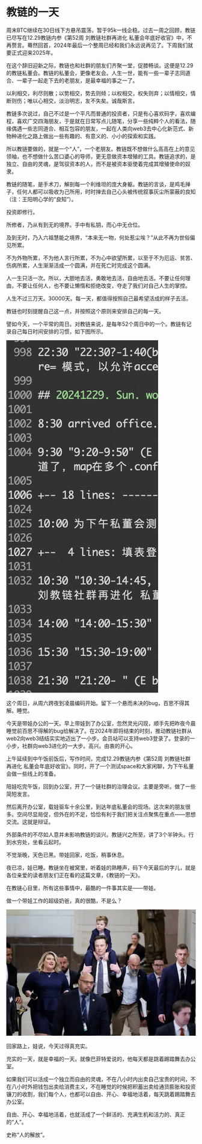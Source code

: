 # 教链的一天

周末BTC继续在30日线下方悬吊震荡，暂于95k一线企稳。过去一周之回顾，教链已尽写在12.29教链内参《第52周 刘教链社群再进化 私董会年底好收官》中，不再赘言。蓦然回首，2024年最后一个整周已经和我们永远说再见了。下周我们就要正式迎来2025年。

在这个辞旧迎新之际，教链也和社群的朋友们齐聚一堂，促膝畅谈。这便是12.29的教链私董会。教链的私董会，更像老友会。人生一世，能有一些一辈子志同道合、一辈子一起走下去的老朋友，是最幸福的事之一了。

以利相交，利尽则散；以势相交，势去则倾；以权相交，权失则弃；以情相交，情断则伤；唯以心相交，淡治明志，友不失矣。诚哉斯言。

教链多次说过，自己不过是一个平凡而普通的投资者，只是有心喜欢码字，喜欢编程，喜欢广交四海朋友，于是就在日常写点儿随笔，分享一些纯粹个人的看法，随缘偶遇一些志同道合、相互包容的朋友，一起在人类向web3去中心化新范式、新物种进化之路上做出一些有趣的、有意义的、小小的探索和实践。

所以教链要做的，就是一个“人”，一个老朋友。教链既不想做什么高高在上的意见领袖，也不想做什么苦口婆心的导师，更无意做资本增殖的工具。教链追求的，是独立、自由的灵魂，是驾驭资本的人，而不是被资本驱使着完成其增殖使命的奴隶。

教链的随笔，是手术刀，解剖每一个利维坦的庞大身躯。教链的言谈，是鸡毛掸子，任何人都可以吸收为己所用，时时掸去自己心头被传统叙事灰尘所蒙蔽的良知（注：王阳明心学的“良知”）。

投资即修行。

所修者，乃从有到无的境界。手中有私钥，而心中无仓位。

及到无时，乃入六祖慧能之境界，“本来无一物，何处惹尘埃？”从此不再为世俗偏见所累。

不为外物所累，不为他人言行所累，不为心中欲望所累，以至于不为厄运、贫苦、伤病所累，人生渐渐活成一个圆满，并在死亡时完成这个圆满。

人一生只活一次。所以，大胆地去活，勇敢地去活，自由地去活。不要让任何理由，不要让任何人，也不要让懒惰和拒绝改变，夺走了我们对自己人生的掌控。

人生不过三万天。30000天。每一天，都值得按照自己最希望活成的样子去活。

教链也时刻提醒自己这一点，并按照这个原则来安排自己的每一天。

譬如今天，一个平常的周日。对教链来说，是每年52个周日中的一个。教链有记录自己每日时间安排的习惯，如下图所示。

![](2024-12-29-A01.png)

这个周日，从周六跨夜到凌晨编码开始。留下一个悬而未决的bug，百思不得其解。睡觉。

今天是带娃办公的一天。早上带娃到了办公室，忽然灵光闪现，顺手先把昨夜今晨睡觉前百思不得解的bug给解决了。在2024年即将结束的时刻，推动教链社群从web2向web3结结实实地迈出了一小步。会员站可以支持web3登录了。登录的一小步，社群向web3进化的一大步。高兴。由衷的开心。

上午延续到中午饭前饭后，写作时间，完成12.29教链内参《第52周 刘教链社群再进化 私董会年底好收官》。同时，开了一个测试space和大家闲聊，为下午私董会做一些线上的准备。

陪娃吃完午饭，回到办公室，开了一个链社群的治理会议。主要是旁听。做了一些简短发言。

然后离开办公室，载娃驱车十余公里，到达年底私董会的现场。这次来的朋友很多。空间尽显局促，但外在的不足，恰恰有利于我们把关注点聚焦在重点——思想交流。这就是辩证。

外部条件的不尽如人意并未影响教链的谈兴。教链兴之所至，讲了3个半钟头。行到水穷处，坐看云起时。

不觉渐晚，天色已黑。带娃回家，吃饭，稍事休息。

夜已凉，娃已睡。教链坐在被窝里，听着娃的熟睡声，码下今天最后的字儿，就是各位亲爱的读者朋友们正在看的这篇文章，《教链的一天》。

在教链心目里，所有这些事情中，最酷的一件事其实是——带娃。

做一个带娃工作的超级奶爸，真的很酷，不是么？

![](2024-12-29-A02.webp)

回家路上，娃说，今天过得真充实。

充实的一天，就是幸福的一天。就像巴菲特爱说的，他每天都是跳着踢踏舞去办公室。

如果我们可以活成一个独立而自由的灵魂，不在八小时内出卖自己宝贵的时间，不在八小时外把钱包出卖给消费主义，不在睡觉的时候把积蓄出卖给通货膨胀和投资镰刀的收割，我们每个人，也都可以自由、开心、幸福地活着，每天跳着踢踏舞去办公室。

自由、开心、幸福地活着，也就活成了一个鲜活的、充满生机和活力的、真正的“人”。

史称“人的解放”。
